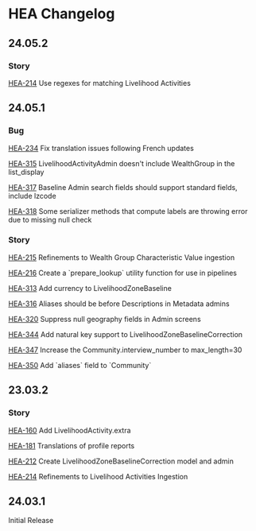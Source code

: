 # HEA Changelog

## 24.05.2

### Story

[HEA-214](https://fewsnet.atlassian.net/browse/HEA-214) Use regexes for matching Livelihood Activities


## 24.05.1

### Bug

[HEA-234](https://fewsnet.atlassian.net/browse/HEA-234) Fix translation issues following French updates

[HEA-315](https://fewsnet.atlassian.net/browse/HEA-315) LivelihoodActivityAdmin doesn't include WealthGroup in the list\_display

[HEA-317](https://fewsnet.atlassian.net/browse/HEA-317) Baseline Admin search fields should support standard fields, include lzcode

[HEA-318](https://fewsnet.atlassian.net/browse/HEA-318) Some serializer methods that compute labels are throwing error due to missing null check

### Story

[HEA-215](https://fewsnet.atlassian.net/browse/HEA-215) Refinements to Wealth Group Characteristic Value ingestion

[HEA-216](https://fewsnet.atlassian.net/browse/HEA-216) Create a \`prepare\_lookup\` utility function for use in pipelines

[HEA-313](https://fewsnet.atlassian.net/browse/HEA-313) Add currency to LivelihoodZoneBaseline

[HEA-316](https://fewsnet.atlassian.net/browse/HEA-316) Aliases should be before Descriptions in Metadata admins

[HEA-320](https://fewsnet.atlassian.net/browse/HEA-320) Suppress null geography fields in Admin screens

[HEA-344](https://fewsnet.atlassian.net/browse/HEA-344) Add natural key support to LivelihoodZoneBaselineCorrection 

[HEA-347](https://fewsnet.atlassian.net/browse/HEA-347) Increase the Community.interview\_number to max\_length=30

[HEA-350](https://fewsnet.atlassian.net/browse/HEA-350) Add \`aliases\` field to \`Community\`


## 23.03.2

### Story

[HEA-160](https://fewsnet.atlassian.net/browse/HEA-160) Add LivelihoodActivity.extra

[HEA-181](https://fewsnet.atlassian.net/browse/HEA-181) Translations of profile reports

[HEA-212](https://fewsnet.atlassian.net/browse/HEA-212) Create LivelihoodZoneBaselineCorrection model and admin

[HEA-214](https://fewsnet.atlassian.net/browse/HEA-214) Refinements to Livelihood Activities Ingestion

## 24.03.1

Initial Release
